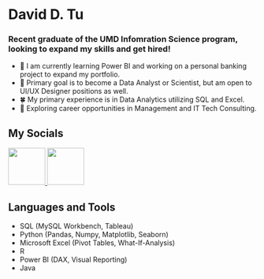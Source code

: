 # David D. Tu
### Recent graduate of the UMD Infomration Science program, looking to expand my skills and get hired!
 - 🌱 I am currently learning Power BI and working on a personal banking project to expand my portfolio.
 - 🔭 Primary goal is to become a Data Analyst or Scientist, but am open to UI/UX Designer positions as well.
 - 🍀 My primary experience is in Data Analytics utilizing SQL and Excel.
 - 📱 Exploring career opportunities in Management and IT Tech Consulting.
## My Socials
<a href="https://www.instagram.com/davidnumbertu/" rel="nofollow">
    <img src="https://github.com/user-attachments/assets/80ffe066-d348-4aed-a277-cf2c8e1dbedd" width="75" height="75" />
</a>
<a href="https://www.linkedin.com/in/davids-dotu/" rel="nofollow">
    <img src="https://github.com/user-attachments/assets/fd3bf24b-3923-4d58-a255-0e0ed5edd408" width="75" height="75" />
</a>



## Languages and Tools
 - SQL (MySQL Workbench, Tableau)
 - Python (Pandas, Numpy, Matplotlib, Seaborn)
 - Microsoft Excel (Pivot Tables, What-If-Analysis)
 - R
 - Power BI (DAX, Visual Reporting)
 - Java

<!--
**davidnumbertu/davidnumbertu** is a ✨ _special_ ✨ repository because its `README.md` (this file) appears on your GitHub profile.

Here are some ideas to get you started:

- 🔭 I’m currently working on ...
- 🌱 I’m currently learning ...
- 👯 I’m looking to collaborate on ...
- 🤔 I’m looking for help with ...
- 💬 Ask me about ...
- 📫 How to reach me: ...
- 😄 Pronouns: ...
- ⚡ Fun fact: ...
-->
